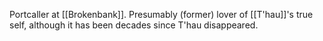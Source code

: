 Portcaller at [[Brokenbank]]. Presumably (former) lover of [[T'hau]]'s true self, although it has been decades since T'hau disappeared. 